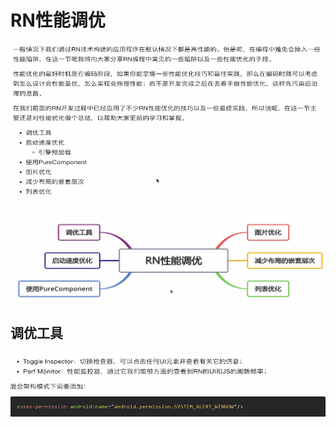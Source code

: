 # RN性能调优

![image-20210826230306274](../img/image-20210826230306274.png)

![image-20210826230207468](../img/image-20210826230207468.png)

## 调优工具

![image-20210826230331634](../img/image-20210826230331634.png)

